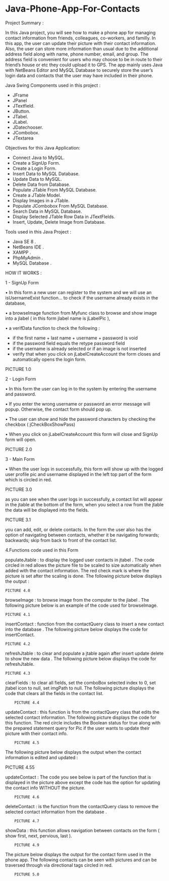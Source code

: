 # Java-Phone-App-For-Contacts


Project Summary : 

In this Java project, you will see how to make a phone app for managing contact
information from friends, colleagues, co-workers, and familly. In this app, the user
can update their picture with their contact information. Also, the user can store more 
information than usual due to the additional address field along with name, phone number, 
email, and group. The address field is convenient for users who may choose to be in route 
to their friend’s house or etc they could upload it to GPS. The app mainly uses Java with 
NetBeans Editor and MySQL Database to securely store the user’s login data and contacts that 
the user may have included in their phone. 





Java Swing Components used in this project : 

- JFrame 
- JPanel 
- JTextfield.
 - JButton. 
- JTabel. 
- JLabel. 
- JDatechooser. 
- JCombobox. 
- JTextarea 




Objectives for this Java Application: 

- Connect Java to MySQL. 
- Create a SignUp Form.
 - Create a Login Form. 
- Insert Data to MySQL Database.
 - Update Data to MySQL. 
- Delete Data from Database.
 - Populate JTable From MySQL Database.
 - Create a JTable Model. 
- Display Images in a JTable.
 - Populate JCombobox From MySQL Database.
 - Search Data in MySQL Database. 
- Display Selected JTable Row Data in JTextFIelds. 
- Insert, Update, Delete Image from Database. 



Tools used in this Java Project : 

- Java SE 8 . 
- NetBeans IDE .
 - XAMPP .
 - PhpMyAdmin .
 - MySQL Database .



HOW IT WORKS :


 1 - SignUp Form
 
•	In this form a new user can register to the system and we will use an isUsernameExist function… to check if the username 
already exists in the database, 

•	a browseImage function from Myfunc class to browse and show image into a jlabel ( in this form jlabel name is jLabelPic ), 

•	a verifData function to check the following :
  - if the first name + last name + username + password is void
  - if the password field equals the retype password field
  - if the username is already selected or if an image is not inserted
  - verify that when you click on jLabelCreateAccount the form closes and automatically
    opens the login form.                  




PICTURE 1.0





2 - Login Form

•	In this form the user can log in to the system by entering the username and password.

•	If you enter the wrong username or password an error message will popup. Otherwise, the contact form should pop up.

•	The user can show and hide the password characters by checking the checkbox ( jCheckBoxShowPass) 

•	When you click on jLabelCreateAccount this form will close and SignUp form will open.



PICTURE 2.0




3 - Main Form

•	When the user logs in successfully, this form will show up with the logged user profile pic and username displayed 
in the left top part of the form which is circled in red.



PICTURE 3.0




as you can see when the user logs in successfully, a contact list will appear in the jtable at the bottom of the form, when 
you select a row from the jtable the data will be displayed into the fields.



PICTURE 3.1



you can add, edit, or delete contacts. In the form the user also has the option of navigating between contacts, whether it be 
navigating forwards; backwards; skip from back to front of the contact list.




4.Functions code used in this Form


populateJtable : to display the logged user contacts in jtabel . The code circled in red allows the picture file to be scaled to size 
automatically when added with the contact information. The red check mark is where the picture is set after the scaling is done. The 
following picture below displays the output : 



	PICTURE 4.0



browseImage : to browse image from the computer to the jlabel . The following picture below is an example of the code used 
for browseImage.




	PICTURE 4.1



insertContact : function from the contactQuery class to insert a new contact into the database . The following picture below
displays the code for insertContact.



	PICTURE 4.2


refreshJtable : to clear and populate a jtable again after insert update delete to show the new data . The following picture 
below displays the code for refreshJtable.


	PICTURE 4.3


clearFields : to clear all fields, set the comboBox selected index to 0, set jtabel icon to null,  set imgPath to null. The 
following picture displays the code that clears all the fields in the contact list.




		PICTURE 4.4



updateContact : this function is from the contactQuery class that edits the selected contact information. The following picture 
displays the code for this function. The red circle includes the Boolean status for true along with the prepared statement query 
for Pic if the user wants to update their picture with their contact info.




		PICTURE 4.5




The following picture below displays the output when the contact information is edited and updated : 




PICTURE 4.55



updateContact : The code you see below is part of the function that is displayed in the picture above except the code has the option 
for updating the contact info WITHOUT the picture.




		PICTURE 4.6





deleteContact : is the function from the contactQuery class to remove the selected contact information from the database .




		PICTURE 4.7



showData : this function allows navigation between contacts on the form ( show first, next, pervious, last ).



		PICTURE 4.9




The picture below displays the output for the contact form used in the phone app. The following contacts can be seen with pictures 
and can be traversed through via directional tags circled in red.



		PICTURE 5.0






